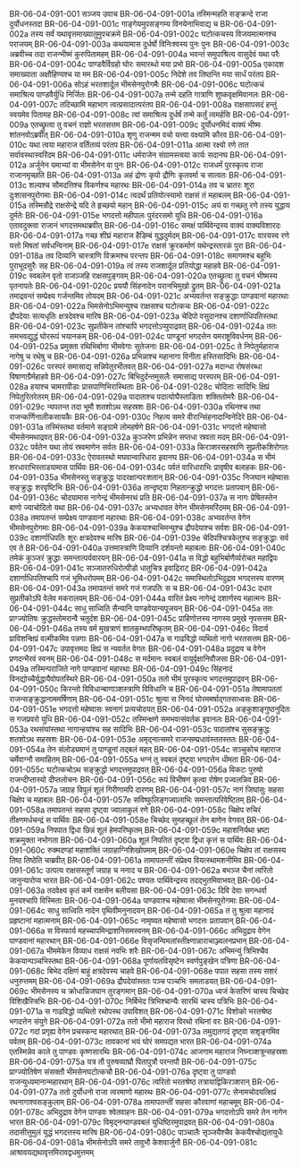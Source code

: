 BR-06-04-091-001  सञ्जय उवाच
BR-06-04-091-001a तस्मिन्महति सङ्क्रन्दे राजा दुर्योधनस्तदा
BR-06-04-091-001c गाङ्गेयमुपसङ्गम्य विनयेनाभिवाद्य च
BR-06-04-091-002a तस्य सर्वं यथावृत्तमाख्यातुमुपचक्रमे
BR-06-04-091-002c घटोत्कचस्य विजयमात्मनश्च पराजयम्
BR-06-04-091-003a कथयामास दुर्धर्षो विनिःश्वस्य पुनः पुनः
BR-06-04-091-003c अब्रवीच्च तदा राजन्भीष्मं कुरुपितामहम्
BR-06-04-091-004a भवन्तं समुपाश्रित्य वासुदेवं यथा परैः
BR-06-04-091-004c पाण्डवैर्विग्रहो घोरः समारब्धो मया प्रभो
BR-06-04-091-005a एकादश समाख्याता अक्षौहिण्यश्च या मम
BR-06-04-091-005c निदेशे तव तिष्ठन्ति मया सार्धं परंतप
BR-06-04-091-006a सोऽहं भरतशार्दूल भीमसेनपुरोगमैः
BR-06-04-091-006c घटोत्कचं समाश्रित्य पाण्डवैर्युधि निर्जितः
BR-06-04-091-007a तन्मे दहति गात्राणि शुष्कवृक्षमिवानलः
BR-06-04-091-007c तदिच्छामि महाभाग त्वत्प्रसादात्परंतप
BR-06-04-091-008a राक्षसापसदं हन्तुं स्वयमेव पितामह
BR-06-04-091-008c त्वां समाश्रित्य दुर्धर्षं तन्मे कर्तुं त्वमर्हसि
BR-06-04-091-009a एतच्छ्रुत्वा तु वचनं राज्ञो भरतसत्तम
BR-06-04-091-009c दुर्योधनमिदं वाक्यं भीष्मः शांतनवोऽब्रवीत्
BR-06-04-091-010a शृणु राजन्मम वचो यत्त्वा वक्ष्यामि कौरव
BR-06-04-091-010c यथा त्वया महाराज वर्तितव्यं परंतप
BR-06-04-091-011a आत्मा रक्ष्यो रणे तात सर्वावस्थास्वरिंदम
BR-06-04-091-011c धर्मराजेन संग्रामस्त्वया कार्यः सदानघ
BR-06-04-091-012a अर्जुनेन यमाभ्यां वा भीमसेनेन वा पुनः
BR-06-04-091-012c राजधर्मं पुरस्कृत्य राजा राजानमृच्छति
BR-06-04-091-013a अहं द्रोणः कृपो द्रौणिः कृतवर्मा च सात्वतः
BR-06-04-091-013c शल्यश्च सौमदत्तिश्च विकर्णश्च महारथः
BR-06-04-091-014a तव च भ्रातरः शूरा दुःशासनपुरोगमाः
BR-06-04-091-014c त्वदर्थं प्रतियोत्स्यामो राक्षसं तं महाबलम्
BR-06-04-091-015a तस्मिन्रौद्रे राक्षसेन्द्रे यदि ते हृच्छयो महान्
BR-06-04-091-015c अयं वा गच्छतु रणे तस्य युद्धाय दुर्मतेः
BR-06-04-091-015e भगदत्तो महीपालः पुरंदरसमो युधि
BR-06-04-091-016a एतावदुक्त्वा राजानं भगदत्तमथाब्रवीत्
BR-06-04-091-016c समक्षं पार्थिवेन्द्रस्य वाक्यं वाक्यविशारदः
BR-06-04-091-017a गच्छ शीघ्रं महाराज हैडिम्बं युद्धदुर्मदम्
BR-06-04-091-017c वारयस्व रणे यत्तो मिषतां सर्वधन्विनाम्
BR-06-04-091-017e राक्षसं क्रूरकर्माणं यथेन्द्रस्तारकं पुरा
BR-06-04-091-018a तव दिव्यानि चास्त्राणि विक्रमश्च परन्तप
BR-06-04-091-018c समागमश्च बहुभिः पुराभूदसुरैः सह
BR-06-04-091-019a त्वं तस्य राजशार्दूल प्रतियोद्धा महाहवे
BR-06-04-091-019c स्वबलेन वृतो राजञ्जहि राक्षसपुङ्गवम्
BR-06-04-091-020a एतच्छ्रुत्वा तु वचनं भीष्मस्य पृतनापतेः
BR-06-04-091-020c प्रययौ सिंहनादेन परानभिमुखो द्रुतम्
BR-06-04-091-021a तमाद्रवन्तं सम्प्रेक्ष्य गर्जन्तमिव तोयदम्
BR-06-04-091-021c अभ्यवर्तन्त सङ्क्रुद्धाः पाण्डवानां महारथाः
BR-06-04-091-022a भिमसेनोऽभिमन्युश्च राक्षसश्च घटोत्कचः
BR-06-04-091-022c द्रौपदेयाः सत्यधृतिः क्षत्रदेवश्च मारिष
BR-06-04-091-023a चेदिपो वसुदानश्च दशार्णाधिपतिस्तथा
BR-06-04-091-023c सुप्रतीकेन तांश्चापि भगदत्तोऽप्युपाद्रवत्
BR-06-04-091-024a ततः समभवद्युद्धं घोररूपं भयानकम्
BR-06-04-091-024c पाण्डूनां भगदत्तेन यमराष्ट्रविवर्धनम्
BR-06-04-091-025a प्रमुक्ता रथिभिर्बाणा भीमवेगाः सुतेजनाः
BR-06-04-091-025c ते निपेतुर्महाराज नागेषु च रथेषु च
BR-06-04-091-026a प्रभिन्नाश्च महानागा विनीता हस्तिसादिभिः
BR-06-04-091-026c परस्परं समासाद्य सन्निपेतुरभीतवत्
BR-06-04-091-027a मदान्धा रोषसंरब्धा विषाणाग्रैर्महाहवे
BR-06-04-091-027c बिभिदुर्दन्तमुसलैः समासाद्य परस्परम्
BR-06-04-091-028a हयाश्च चामरापीडाः प्रासपाणिभिरास्थिताः
BR-06-04-091-028c चोदिताः सादिभिः क्षिप्रं निपेतुरितरेतरम्
BR-06-04-091-029a पादाताश्च पदात्योघैस्ताडिताः शक्तितोमरैः
BR-06-04-091-029c न्यपतन्त तदा भूमौ शतशोऽथ सहस्रशः
BR-06-04-091-030a रथिनश्च तथा राजन्कर्णिनालीकसायकैः
BR-06-04-091-030c निहत्य समरे वीरान्सिंहनादान्विनेदिरे
BR-06-04-091-031a तस्मिंस्तथा वर्तमाने सङ्ग्रामे लोमहर्षणे
BR-06-04-091-031c भगदत्तो महेष्वासो भीमसेनमथाद्रवत्
BR-06-04-091-032a कुञ्जरेण प्रभिन्नेन सप्तधा स्रवता मदम्
BR-06-04-091-032c पर्वतेन यथा तोयं स्रवमाणेन सर्वतः
BR-06-04-091-033a किरञ्शरसहस्राणि सुप्रतीकशिरोगतः
BR-06-04-091-033c ऐरावतस्थो मघवान्वारिधारा इवानघ
BR-06-04-091-034a स भीमं शरधाराभिस्ताडयामास पार्थिवः
BR-06-04-091-034c पर्वतं वारिधाराभिः प्रावृषीव बलाहकः
BR-06-04-091-035a भीमसेनस्तु सङ्क्रुद्धः पादरक्षान्परःशतान्
BR-06-04-091-035c निजघान महेष्वासः सङ्क्रुद्धः शरवृष्टिभिः
BR-06-04-091-036a तान्दृष्ट्वा निहतान्क्रुद्धो भगदत्तः प्रतापवान्
BR-06-04-091-036c चोदयामास नागेन्द्रं भीमसेनरथं प्रति
BR-06-04-091-037a स नागः प्रेषितस्तेन बाणो ज्याचोदितो यथा
BR-06-04-091-037c अभ्यधावत वेगेन भीमसेनमरिंदमम्
BR-06-04-091-038a तमापतन्तं सम्प्रेक्ष्य पाण्डवानां महारथाः
BR-06-04-091-038c अभ्यवर्तन्त वेगेन भीमसेनपुरोगमाः
BR-06-04-091-039a केकयाश्चाभिमन्युश्च द्रौपदेयाश्च सर्वशः
BR-06-04-091-039c दशार्णाधिपतिः शूरः क्षत्रदेवश्च मारिष
BR-06-04-091-039e चेदिपश्चित्रकेतुश्च सङ्क्रुद्धाः सर्व एव ते
BR-06-04-091-040a उत्तमास्त्राणि दिव्यानि दर्शयन्तो महाबलाः
BR-06-04-091-040c तमेकं कुञ्जरं क्रुद्धाः समन्तात्पर्यवारयन्
BR-06-04-091-041a स विद्धो बहुभिर्बाणैर्व्यरोचत महाद्विपः
BR-06-04-091-041c सञ्जातरुधिरोत्पीडो धातुचित्र इवाद्रिराट्
BR-06-04-091-042a दशार्णाधिपतिश्चापि गजं भूमिधरोपमम्
BR-06-04-091-042c समास्थितोऽभिदुद्राव भगदत्तस्य वारणम्
BR-06-04-091-043a तमापतन्तं समरे गजं गजपतिः स च
BR-06-04-091-043c दधार सुप्रतीकोऽपि वेलेव मकरालयम्
BR-06-04-091-044a वारितं प्रेक्ष्य नागेन्द्रं दशार्णस्य महात्मनः
BR-06-04-091-044c साधु साध्विति सैन्यानि पाण्डवेयान्यपूजयन्
BR-06-04-091-045a ततः प्राग्ज्योतिषः क्रुद्धस्तोमरान्वै चतुर्दश
BR-06-04-091-045c प्राहिणोत्तस्य नागस्य प्रमुखे नृपसत्तम
BR-06-04-091-046a तस्य वर्म मुखत्राणं शातकुम्भपरिष्कृतम्
BR-06-04-091-046c विदार्य प्राविशन्क्षिप्रं वल्मीकमिव पन्नगाः
BR-06-04-091-047a स गाढविद्धो व्यथितो नागो भरतसत्तम
BR-06-04-091-047c उपावृत्तमदः क्षिप्रं स न्यवर्तत वेगतः
BR-06-04-091-048a प्रदुद्राव च वेगेन प्रणदन्भैरवं स्वनम्
BR-06-04-091-048c स मर्दमानः स्वबलं वायुर्वृक्षानिवौजसा
BR-06-04-091-049a तस्मिन्पराजिते नागे पाण्डवानां महारथाः
BR-06-04-091-049c सिंहनादं विनद्योच्चैर्युद्धायैवोपतस्थिरे
BR-06-04-091-050a ततो भीमं पुरस्कृत्य भगदत्तमुपाद्रवन्
BR-06-04-091-050c किरन्तो विविधान्बाणाञ्शस्त्राणि विविधानि च
BR-06-04-091-051a तेषामापततां राजन्सङ्क्रुद्धानाममर्षिणाम्
BR-06-04-091-051c श्रुत्वा स निनदं घोरममर्षाद्गतसाध्वसः
BR-06-04-091-051e भगदत्तो महेष्वासः स्वनागं प्रत्यचोदयत्
BR-06-04-091-052a अङ्कुशाङ्गुष्ठनुदितः स गजप्रवरो युधि
BR-06-04-091-052c तस्मिन्क्षणे समभवत्संवर्तक इवानलः
BR-06-04-091-053a रथसंघांस्तथा नागान्हयांश्च सह सादिभिः
BR-06-04-091-053c पादातांश्च सुसङ्क्रुद्धः शतशोऽथ सहस्रशः
BR-06-04-091-053e अमृद्नात्समरे राजन्सम्प्रधावंस्ततस्ततः
BR-06-04-091-054a तेन संलोड्यमानं तु पाण्डूनां तद्बलं महत्
BR-06-04-091-054c सञ्चुकोच महाराज चर्मेवाग्नौ समाहितम्
BR-06-04-091-055a भग्नं तु स्वबलं दृष्ट्वा भगदत्तेन धीमता
BR-06-04-091-055c घटोत्कचोऽथ सङ्क्रुद्धो भगदत्तमुपाद्रवत्
BR-06-04-091-056a विकटः पुरुषो राजन्दीप्तास्यो दीप्तलोचनः
BR-06-04-091-056c रूपं विभीषणं कृत्वा रोषेण प्रज्वलन्निव
BR-06-04-091-057a जग्राह विपुलं शूलं गिरीणामपि दारणम्
BR-06-04-091-057c नागं जिघांसुः सहसा चिक्षेप च महाबलः
BR-06-04-091-057e सविष्फुलिङ्गज्वालाभिः समन्तात्परिवेष्टितम्
BR-06-04-091-058a तमापतन्तं सहसा दृष्ट्वा ज्वालाकुलं रणे
BR-06-04-091-058c चिक्षेप रुचिरं तीक्ष्णमर्धचन्द्रं स पार्थिवः
BR-06-04-091-058e चिच्छेद सुमहच्छूलं तेन बाणेन वेगवत्
BR-06-04-091-059a निपपात द्विधा छिन्नं शूलं हेमपरिष्कृतम्
BR-06-04-091-059c महाशनिर्यथा भ्रष्टा शक्रमुक्ता नभोगता
BR-06-04-091-060a शूलं निपतितं दृष्ट्वा द्विधा कृत्तं स पार्थिवः
BR-06-04-091-060c रुक्मदण्डां महाशक्तिं जग्राहाग्निशिखोपमाम्
BR-06-04-091-060e चिक्षेप तां राक्षसस्य तिष्ठ तिष्ठेति चाब्रवीत्
BR-06-04-091-061a तामापतन्तीं संप्रेक्ष्य वियत्स्थामशनीमिव
BR-06-04-091-061c उत्पत्य राक्षसस्तूर्णं जग्राह च ननाद च
BR-06-04-091-062a बभञ्ज चैनां त्वरितो जानुन्यारोप्य भारत
BR-06-04-091-062c पश्यतः पार्थिवेन्द्रस्य तदद्भुतमिवाभवत्
BR-06-04-091-063a तदवेक्ष्य कृतं कर्म राक्षसेन बलीयसा
BR-06-04-091-063c दिवि देवाः सगन्धर्वा मुनयश्चापि विस्मिताः
BR-06-04-091-064a पाण्डवाश्च महेष्वासा भीमसेनपुरोगमाः
BR-06-04-091-064c साधु साध्विति नादेन पृथिवीमनुनादयन्
BR-06-04-091-065a तं तु श्रुत्वा महानादं प्रहृष्टानां महात्मनाम्
BR-06-04-091-065c नामृष्यत महेष्वासो भगदत्तः प्रतापवान्
BR-06-04-091-066a स विस्फार्य महच्चापमिन्द्राशनिसमस्वनम्
BR-06-04-091-066c अभिदुद्राव वेगेन पाण्डवानां महारथान्
BR-06-04-091-066e विसृजन्विमलांस्तीक्ष्णान्नाराचाञ्ज्वलनप्रभान्
BR-06-04-091-067a भीममेकेन विव्याध राक्षसं नवभिः शरैः
BR-06-04-091-067c अभिमन्युं त्रिभिश्चैव केकयान्पञ्चभिस्तथा
BR-06-04-091-068a पूर्णायतविसृष्टेन स्वर्णपुङ्खेन पत्रिणा
BR-06-04-091-068c बिभेद दक्षिणं बाहुं क्षत्रदेवस्य चाहवे
BR-06-04-091-068e पपात सहसा तस्य सशरं धनुरुत्तमम्
BR-06-04-091-069a द्रौपदेयांस्ततः पञ्च पञ्चभिः समताडयत्
BR-06-04-091-069c भीमसेनस्य च क्रोधान्निजघान तुरङ्गमान्
BR-06-04-091-070a ध्वजं केसरिणं चास्य चिच्छेद विशिखैस्त्रिभिः
BR-06-04-091-070c निर्बिभेद त्रिभिश्चान्यैः सारथिं चास्य पत्रिभिः
BR-06-04-091-071a स गाढविद्धो व्यथितो रथोपस्थ उपाविशत्
BR-06-04-091-071c विशोको भरतश्रेष्ठ भगदत्तेन संयुगे
BR-06-04-091-072a ततो भीमो महाराज विरथो रथिनां वरः
BR-06-04-091-072c गदां प्रगृह्य वेगेन प्रचस्कन्द महारथात्
BR-06-04-091-073a तमुद्यतगदं दृष्ट्वा सशृङ्गमिव पर्वतम्
BR-06-04-091-073c तावकानां भयं घोरं समपद्यत भारत
BR-06-04-091-074a एतस्मिन्नेव काले तु पाण्डवः कृष्णसारथिः
BR-06-04-091-074c आजगाम महाराज निघ्नञ्शत्रून्सहस्रशः
BR-06-04-091-075a यत्र तौ पुरुषव्याघ्रौ पितापुत्रौ परन्तपौ
BR-06-04-091-075c प्राग्ज्योतिषेण संसक्तौ भीमसेनघटोत्कचौ
BR-06-04-091-076a दृष्ट्वा तु पाण्डवो राजन्युध्यमानान्महारथान्
BR-06-04-091-076c त्वरितो भरतश्रेष्ठ तत्रायाद्विकिरञ्शरान्
BR-06-04-091-077a ततो दुर्योधनो राजा त्वरमाणो महारथः
BR-06-04-091-077c सेनामचोदयत्क्षिप्रं रथनागाश्वसङ्कुलाम्
BR-06-04-091-078a तामापतन्तीं सहसा कौरवाणां महाचमूम्
BR-06-04-091-078c अभिदुद्राव वेगेन पाण्डवः श्वेतवाहनः
BR-06-04-091-079a भगदत्तोऽपि समरे तेन नागेन भारत
BR-06-04-091-079c विमृद्नन्पाण्डवबलं युधिष्ठिरमुपाद्रवत्
BR-06-04-091-080a तदासीत्तुमुलं युद्धं भगदत्तस्य मारिष
BR-06-04-091-080c पाञ्चालैः सृञ्जयैश्चैव केकयैश्चोद्यतायुधैः
BR-06-04-091-081a भीमसेनोऽपि समरे तावुभौ केशवार्जुनौ
BR-06-04-091-081c आश्रावयद्यथावृत्तमिरावद्वधमुत्तमम्

